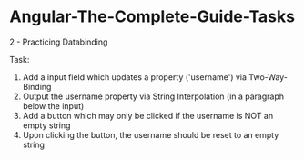 # Angular-The-Complete-Guide-Tasks
2 - Practicing Databinding

Task:
1. Add a input field which updates a property ('username') via Two-Way-Binding
2. Output the username property via String Interpolation (in a paragraph below the input)
3. Add a button which may only be clicked if the username is NOT an empty string
4. Upon clicking the button, the username should be reset to an empty string

